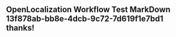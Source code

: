 <properties
ms.topic="hero-topic"
ms.test1="hero-topic"
ms.test2="test"/>


## OpenLocalization Workflow Test MarkDown 13f878ab-bb8e-4dcb-9c72-7d619f1e7bd1 thanks!



<!--HONumber=Sep16_HO1-->



